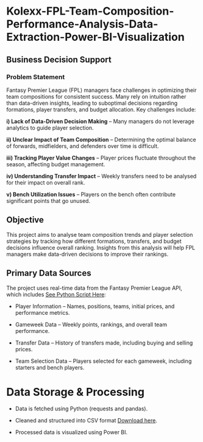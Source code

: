 # Kolexx-FPL-Team-Composition-Performance-Analysis-Data-Extraction-Power-BI-Visualization


## Business Decision Support

### Problem Statement

Fantasy Premier League (FPL) managers face challenges in optimizing their team compositions for consistent success. Many rely on intuition rather than data-driven insights, leading to suboptimal decisions regarding formations, player transfers, and budget allocation. Key challenges include:

**i) Lack of Data-Driven Decision Making** – Many managers do not leverage analytics to guide player selection.

**ii) Unclear Impact of Team Composition** – Determining the optimal balance of forwards, midfielders, and defenders over time is difficult.

**iii) Tracking Player Value Changes** – Player prices fluctuate throughout the season, affecting budget management.

**iv) Understanding Transfer Impact** – Weekly transfers need to be analysed for their impact on overall rank.

**v) Bench Utilization Issues** – Players on the bench often contribute significant points that go unused.

## Objective

This project aims to analyse team composition trends and player selection strategies by tracking how different formations, transfers, and budget decisions influence overall ranking. Insights from this analysis will help FPL managers make data-driven decisions to improve their rankings.

## Primary Data Sources

The project uses real-time data from the Fantasy Premier League API, which includes [See Python Script Here](https://github.com/Kolexx/Kolexx-FPL-Team-Composition-Performance-Analysis-Data-Extraction-Power-BI-Visualization/blob/main/scripts/FPL.ipynb):

- Player Information – Names, positions, teams, initial prices, and performance metrics.

- Gameweek Data – Weekly points, rankings, and overall team performance.

- Transfer Data – History of transfers made, including buying and selling prices.

- Team Selection Data – Players selected for each gameweek, including starters and bench players.

# Data Storage & Processing

- Data is fetched using Python (requests and pandas).

- Cleaned and structured into CSV format [Download here](https://github.com/Kolexx/Kolexx-FPL-Team-Composition-Performance-Analysis-Data-Extraction-Power-BI-Visualization/blob/main/data/FPL_Team_Analysis.csv).

- Processed data is visualized using Power BI.








